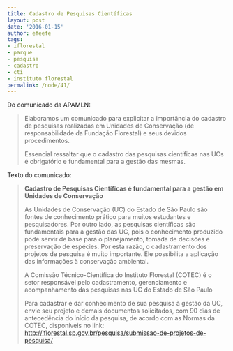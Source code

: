 ```yaml
---
title: Cadastro de Pesquisas Científicas
layout: post
date: '2016-01-15'
author: efeefe
tags:
- iflorestal
- parque
- pesquisa
- cadastro
- cti
- instituto florestal
permalink: /node/41/
---
```


Do comunicado da APAMLN:

> Elaboramos um comunicado para explicitar a importância do cadastro de pesquisas realizadas em Unidades de Conservação (de responsabilidade da Fundação Florestal) e seus devidos procedimentos.   
>   
> Essencial ressaltar que o cadastro das pesquisas científicas nas UCs é obrigatório e fundamental para a gestão das mesmas.

Texto do comunicado:

> **Cadastro de Pesquisas Científicas é fundamental para a gestão em Unidades de Conservação**
>
> As Unidades de Conservação (UC) do Estado de São Paulo são fontes de conhecimento prático para muitos estudantes e pesquisadores. Por outro lado, as pesquisas científicas são fundamentais para a gestão das UC, pois o conhecimento produzido pode servir de base para o planejamento, tomada de decisões e preservação de espécies. Por esta razão, o cadastramento dos projetos de pesquisa é muito importante. Ele possibilita a aplicação das informações à conservação ambiental.
>
> A Comissão Técnico-Científica do Instituto Florestal (COTEC) é o setor responsável pelo cadastramento, gerenciamento e acompanhamento das pesquisas nas UC do Estado de São Paulo
>
> Para cadastrar e dar conhecimento de sua pesquisa à gestão da UC, envie seu projeto e demais documentos solicitados, com 90 dias de antecedência do início da pesquisa, de acordo com as Normas da COTEC, disponíveis no link: http://iflorestal.sp.gov.br/pesquisa/submissao-de-projetos-de-pesquisa/